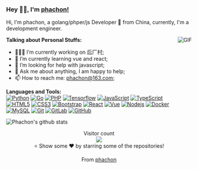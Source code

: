 ### Hey 👋🏽, I'm [phachon!](https://github.com/phachon) 

Hi, I'm phachon, a golang/phper/js Developer 🚀 from China, currently, I'm a development engineer.

<img align="right" alt="GIF" src="https://media.giphy.com/media/836HiJc7pgzy8iNXCn/giphy.gif" />
  
**Talking about Personal Stuffs:**

- 👨🏽‍💻 I’m currently working on 后厂村;
- 🌱 I’m currently learning vue and react; 
- 🤔 I’m looking for help with javascript;
- 💬 Ask me about anything, I am happy to help;
- 📫 How to reach me: phachon@163.com;

**Languages and Tools:**  
[![Python](https://img.shields.io/badge/-Python-black?style=flat&logo=python&link=https://github.com/phachon)](https://github.com/phachon) 
[![Go](https://img.shields.io/badge/Go-blue?style=flat&logo=go&logoColor=white&link=https://github.com/phachon)](https://github.com/phachon) 
[![PHP](https://img.shields.io/badge/Php-black?style=flat&logo=php&logoColor=white&link=https://github.com/phachon)](https://github.com/phachon) 
[![Tensorflow](https://img.shields.io/badge/-Tensorflow-gray?style=flat&logo=tensorflow&link=https://github.com/phachon)](https://github.com/phachon) 
[![JavaScript](https://img.shields.io/badge/-JavaScript-black?style=flat&logo=javascript&link=https://github.com/phachon)](https://github.com/phachon) 
[![TypeScript](https://img.shields.io/badge/-TypeScript-007ACC?style=flat&logo=typescript&link=https://github.com/phachon)](https://github.com/phachon)  
[![HTML5](https://img.shields.io/badge/-HTML5-E34F26?style=flat&logo=html5&logoColor=white&link=https://github.com/phachon)](https://github.com/phachon) 
[![CSS3](https://img.shields.io/badge/-CSS3-1572B6?style=flat&logo=css3&link=https://github.com/phachon)](https://github.com/phachon) 
[![Bootstrap](https://img.shields.io/badge/-Bootstrap-563D7C?style=flat&logo=bootstrap&link=https://github.com/phachon)](https://github.com/phachon) 
[![React](https://img.shields.io/badge/-React-black?style=flat&logo=react&link=https://github.com/phachon)](https://github.com/phachon) 
[![Vue](https://img.shields.io/badge/-Vue-black?style=flat&logo=vue.js&link=https://github.com/phachon)](https://github.com/phachon) 
[![Nodejs](https://img.shields.io/badge/-Nodejs-black?style=flat&logo=Node.js&link=https://github.com/phachon)](https://github.com/phachon) 
[![Docker](https://img.shields.io/badge/-Docker-black?style=flat&logo=docker&link=https://github.com/phachon)](https://github.com/phachon) 
[![MySQL](https://img.shields.io/badge/-MySQL-black?style=flat&logo=mysql&link=https://github.com/phachon)](https://github.com/phachon)
[![Git](https://img.shields.io/badge/-Git-black?style=flat&logo=git&link=https://github.com/phachon)](https://github.com/phachon) 
[![GitLab](https://img.shields.io/badge/-GitLab-FCA121?style=flat&logo=gitlab&link=https://github.com/phachon)](https://gitlab.com/phachon) 
[![GitHub](https://img.shields.io/badge/-GitHub-181717?style=flat&logo=github&link=https://github.com/phachon)](https://github.com/phachon)

![Phachon's github stats](https://github-readme-stats.vercel.app/api?username=phachon&show_icons=true&hide_border=true)

<p align="center"> 
  Visitor count<br>
  <img src="https://profile-counter.glitch.me/phachon/count.svg" />
  <br/>⭐️ Show some ❤️ by starring some of the repositories!
</p>
<p align="center">
  From <a href="https://github.com/phachon">phachon</a>
</p>
